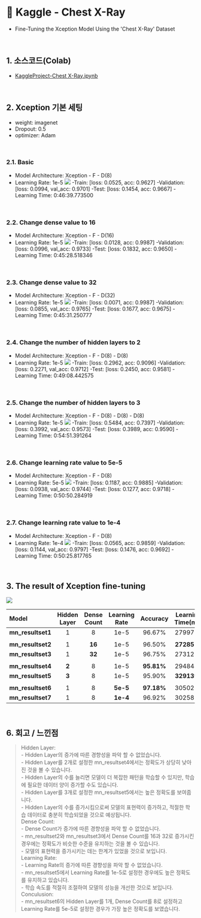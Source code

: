 # :pushpin: Kaggle - Chest X-Ray
- Fine-Tuning the Xception Model Using the 'Chest X-Ray' Dataset

</br>

## 1. 소스코드(Colab)
- [KaggleProject-Chest X-Ray.ipynb](https://colab.research.google.com/drive/18BXx_fb77k9KbYsv_bVidVf9FhbqK2KA#scrollTo=f2XiUpwDXhNq)

</br>

## 2. Xception 기본 세팅
- weight: imagenet
- Dropout: 0.5
- optimizer: Adam

</br>

### 2.1. Basic
- Model Architecture: Xception - F - D(8)
- Learning Rate: 1e-5
![](./Graph/1.png)
-Train: [loss: 0.0525, acc: 0.9627]
-Validation: [loss: 0.0994, val_acc: 0.9701]
-Test: [loss: 0.1454, acc: 0.9667]
-Learning Time: 0:46:39.773500

</br>

### 2.2. Change dense value to 16
- Model Architecture: Xception - F - D(16)
- Learning Rate: 1e-5
![](./Graph/2.png)
-Train: [loss: 0.0128, acc: 0.9987]
-Validation: [loss: 0.0996, val_acc: 0.9733]
-Test: [loss: 0.1832, acc: 0.9650]
-Learning Time: 0:45:28.518346

</br>

### 2.3. Change dense value to 32
- Model Architecture: Xception - F - D(32)
- Learning Rate: 1e-5
![](./Graph/3.png)
-Train: [loss: 0.0071, acc: 0.9987]
-Validation: [loss: 0.0855, val_acc: 0.9765]
-Test: [loss: 0.1677, acc: 0.9675]
-Learning Time: 0:45:31.250777

</br>

### 2.4. Change the number of hidden layers to 2
- Model Architecture: Xception - F - D(8) - D(8)
- Learning Rate: 1e-5
![](./Graph/4.png)
-Train: [loss: 0.2962, acc: 0.9096]
-Validation: [loss: 0.2271, val_acc: 0.9712]
-Test: [loss: 0.2450, acc: 0.9581]
-Learning Time: 0:49:08.442575

</br>

### 2.5. Change the number of hidden layers to 3
- Model Architecture: Xception - F - D(8) - D(8) - D(8)
- Learning Rate: 1e-5
![](./Graph/5.png)
-Train: [loss: 0.5484, acc: 0.7397]
-Validation: [loss: 0.3992, val_acc: 0.9573]
-Test: [loss: 0.3989, acc: 0.9590]
-Learning Time: 0:54:51.391264

</br>

### 2.6. Change learning rate value to 5e-5
- Model Architecture: Xception - F - D(8)
- Learning Rate: 5e-5
![](./Graph/6.png)
-Train: [loss: 0.1187, acc: 0.9885]
-Validation: [loss: 0.0938, val_acc: 0.9744]
-Test: [loss: 0.1277, acc: 0.9718]
-Learning Time: 0:50:50.284919

</br>

### 2.7. Change learning rate value to 1e-4
- Model Architecture: Xception - F - D(8)
- Learning Rate: 1e-4
![](./Graph/7.png)
-Train: [loss: 0.0565, acc: 0.9859]
-Validation: [loss: 0.1144, val_acc: 0.9797]
-Test: [loss: 0.1476, acc: 0.9692]
-Learning Time: 0:50:25.817765

</br>

## 3. The result of Xception fine-tuning

![](./Graph/result.png)

| Model | Hidden Layer | Dense Count | Learning Rate | Accuracy | Learning Time(ms) | 
| :-- | :-: | :-: | :-: | :-: | :-: |
| **mn_resultset1** | 1 | 8 | 1e-5 | 96.67% | 2799773 |
|  |  |  |  |  |  |
| **mn_resultset2** | 1 | **16** | 1e-5 | 96.50% | **2728518** |
| **mn_resultset3** | 1 | **32** | 1e-5 | 96.75% | 2731250 |
|  |  |  |  |  |  |
| **mn_resultset4** | **2** | 8 | 1e-5 | **95.81%** | 2948442 |
| **mn_resultset5** | **3** | 8 | 1e-5 | 95.90% | **3291391** |
|  |  |  |  |  |  |
| **mn_resultset6** | 1 | 8 | **5e-5** | **97.18%** | 3050284 |
| **mn_resultset7** | 1 | 8 | **1e-4** | 96.92% | 3025817 |

</br>

## 6. 회고 / 느낀점
>Hidden Layer:<br>
	- Hidden Layer의 증가에 따른 경향성을 파악 할 수 없었습니다.<br>
	- Hidden Layer를 2개로 설정한 mn_resultset4에서는 정확도가 상당히 낮아진 것을 볼 수 있습니다.<br>
	- Hidden Layer의 수를 늘리면 모델이 더 복잡한 패턴을 학습할 수 있지만, 학습에 필요한 데이터 양이 증가할 수도 있습니다.<br>
	- Hidden Layer를 3개로 설정한 mn_resultset5에서는 높은 정확도를 보여줍니다. <br>
	- Hidden Layer의 수를 증가시킴으로써 모델의 표현력이 증가하고, 적절한 학습 데이터로 충분히 학습되었을 것으로 예상됩니다.<br>
>Dense Count:<br>
	- Dense Count가 증가에 따른 경향성을 파악 할 수 없었습니다.<br>
	- mn_resultset2와 mn_resultset3에서 Dense Count를 16과 32로 증가시킨 경우에는 정확도가 비슷한 수준을 유지하는 것을 볼 수 있습니다.<br>
	- 모델의 표현력을 증가시키는 데는 한계가 있었을 것으로 보입니다.<br>
>Learning Rate:<br>
	- Learning Rate의 증가에 따른 경향성을 파악 할 수 없었습니다.<br>
	- mn_resultset5에서 Learning Rate를 1e-5로 설정한 경우에도 높은 정확도를 유지하고 있습니다.<br>
	- 학습 속도를 적절히 조절하여 모델의 성능을 개선한 것으로 보입니다.<br>
>Conculusion:<br>
	- mn_resultset6의 Hidden Layer를 1개, Dense Count를 8로 설정하고 Learning Rate를 5e-5로 설정한 경우가 가장 높은 정확도를 보였습니다.<br>

</br>
